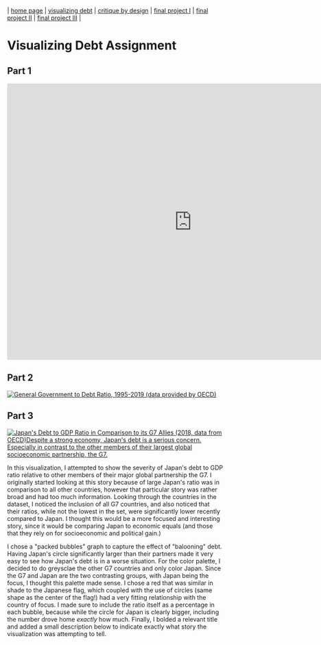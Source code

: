 | [home page](https://abhaygl.github.io/my-portfolio/) | [visualizing debt](https://abhaygl.github.io/my-portfolio/visualizing-government-debt) | [critique by design](https://abhaygl.github.io/my-portfolio/critique-by-design) | [final project I](https://abhaygl.github.io/my-portfolio/final-project-part-one) | [final project II](https://abhaygl.github.io/my-portfolio/final-project-part-two) | [final project III](https://abhaygl.github.io/my-portfolio/final-project-part-three) |

# Visualizing Debt Assignment

## Part 1

<iframe src="https://data.oecd.org/chart/7kpX" width="860" height="645" style="border: 0" mozallowfullscreen="true" webkitallowfullscreen="true" allowfullscreen="true"><a href="https://data.oecd.org/chart/7kpX" target="_blank">OECD Chart: General government debt, Total, % of GDP, Annual, 2018</a></iframe>

## Part 2

<div class='tableauPlaceholder' id='viz1706574036015' style='position: relative'><noscript><a href='#'><img alt='General Government to Debt Ratio, 1995-2019 (data provided by OECD) ' src='https:&#47;&#47;public.tableau.com&#47;static&#47;images&#47;Ge&#47;GenGovDebtRatio&#47;Sheet1&#47;1_rss.png' style='border: none' /></a></noscript><object class='tableauViz'  style='display:none;'><param name='host_url' value='https%3A%2F%2Fpublic.tableau.com%2F' /> <param name='embed_code_version' value='3' /> <param name='site_root' value='' /><param name='name' value='GenGovDebtRatio&#47;Sheet1' /><param name='tabs' value='no' /><param name='toolbar' value='yes' /><param name='static_image' value='https:&#47;&#47;public.tableau.com&#47;static&#47;images&#47;Ge&#47;GenGovDebtRatio&#47;Sheet1&#47;1.png' /> <param name='animate_transition' value='yes' /><param name='display_static_image' value='yes' /><param name='display_spinner' value='yes' /><param name='display_overlay' value='yes' /><param name='display_count' value='yes' /><param name='language' value='en-US' /><param name='filter' value='publish=yes' /></object></div>
<script type='text/javascript'>                    
  var divElement = document.getElementById('viz1706574036015');                    
  var vizElement = divElement.getElementsByTagName('object')[0];                    
  vizElement.style.width='100%';vizElement.style.height=(divElement.offsetWidth*0.75)+'px';                    
  var scriptElement = document.createElement('script');                    
  scriptElement.src = 'https://public.tableau.com/javascripts/api/viz_v1.js';                    
  vizElement.parentNode.insertBefore(scriptElement, vizElement);                
</script>

## Part 3

<div class='tableauPlaceholder' id='viz1706587875248' style='position: relative'><noscript><a href='#'><img alt='Japan&#39;s Debt to GDP Ratio in Comparison to its G7 Allies (2018, data from OECD)Despite a strong economy, Japan&#39;s debt is a serious concern. Especially in contrast to the other members of their largest global socioeconomic partnership, the G7. ' src='https:&#47;&#47;public.tableau.com&#47;static&#47;images&#47;Ja&#47;JapanDebtRatio&#47;Sheet12&#47;1_rss.png' style='border: none' /></a></noscript><object class='tableauViz'  style='display:none;'><param name='host_url' value='https%3A%2F%2Fpublic.tableau.com%2F' /> <param name='embed_code_version' value='3' /> <param name='site_root' value='' /><param name='name' value='JapanDebtRatio&#47;Sheet12' /><param name='tabs' value='no' /><param name='toolbar' value='yes' /><param name='static_image' value='https:&#47;&#47;public.tableau.com&#47;static&#47;images&#47;Ja&#47;JapanDebtRatio&#47;Sheet12&#47;1.png' /> <param name='animate_transition' value='yes' /><param name='display_static_image' value='yes' /><param name='display_spinner' value='yes' /><param name='display_overlay' value='yes' /><param name='display_count' value='yes' /><param name='language' value='en-US' /><param name='filter' value='publish=yes' /></object></div>
<script type='text/javascript'>
  var divElement = document.getElementById('viz1706587875248');
  var vizElement = divElement.getElementsByTagName('object')[0];
  vizElement.style.width='100%';vizElement.style.height=(divElement.offsetWidth*0.75)+'px';
  var scriptElement = document.createElement('script');
  scriptElement.src = 'https://public.tableau.com/javascripts/api/viz_v1.js';
  vizElement.parentNode.insertBefore(scriptElement, vizElement);
</script>

In this visualization, I attempted to show the severity of Japan's debt to GDP ratio relative to other members of their major global partnership the G7. I originally started looking at this story because of large Japan's ratio was in comparison to all other countries, however that particular story was rather broad and had too much information. Looking through the countries in the dataset, I noticed the inclusion of all G7 countries, and also noticed that their ratios, while not the lowest in the set, were significantly lower recently compared to Japan. I thought this would be a more focused and interesting story, since it would be comparing Japan to economic equals (and those that they rely on for socioeconomic and political gain.)

I chose a "packed bubbles" graph to capture the effect of "balooning" debt. Having Japan's circle significantly larger than their partners made it very easy to see how Japan's debt is in a worse situation. For the color palette, I decided to do greysclae the other G7 countries and only color Japan. Since the G7 and Japan are the two contrasting groups, with Japan being the focus, I thought this palette made sense. I chose a red that was similar in shade to the Japanese flag, which coupled with the use of circles (same shape as the center of the flag!) had a very fitting relationship with the country of focus. I made sure to include the ratio itself as a percentage in each bubble, because while the circle for Japan is clearly bigger, including the number drove home _exactly_ how much. Finally, I bolded a relevant title and added a small description below to indicate exactly what story the visualization was attempting to tell.
